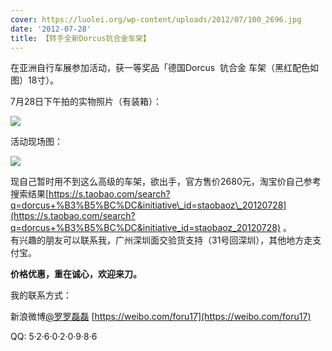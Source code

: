 ```yaml
---
cover: https://luolei.org/wp-content/uploads/2012/07/100_2696.jpg
date: '2012-07-28'
title: 【转手全新Dorcus钪合金车架】
---
```


在亚洲自行车展参加活动，获一等奖品「德国Dorcus  钪合金 车架（黑红配色如图）18寸）。

7月28日下午拍的实物照片（有装箱）：

![](https://luolei.org/wp-content/uploads/2012/07/100_2696.jpg)

活动现场图：

![](https://luolei.org/wp-content/uploads/2012/07/100_2695.jpg)

现自己暂时用不到这么高级的车架，欲出手，官方售价2680元，淘宝价自己参考搜索结果[https://s.taobao.com/search?q=dorcus+%B3%B5%BC%DC&initiative\_id=staobaoz\_20120728](https://s.taobao.com/search?q=dorcus+%B3%B5%BC%DC&initiative_id=staobaoz_20120728) 。  
有兴趣的朋友可以联系我，广州深圳面交验货支持（31号回深圳），其他地方走支付宝。

**价格优惠，重在诚心，欢迎来刀。**

我的联系方式：

新浪微博[@罗罗磊磊](https://weibo.com/foru17) [https://weibo.com/foru17](https://weibo.com/foru17)

QQ: 5·2·6·0·2·0·9·8·6
